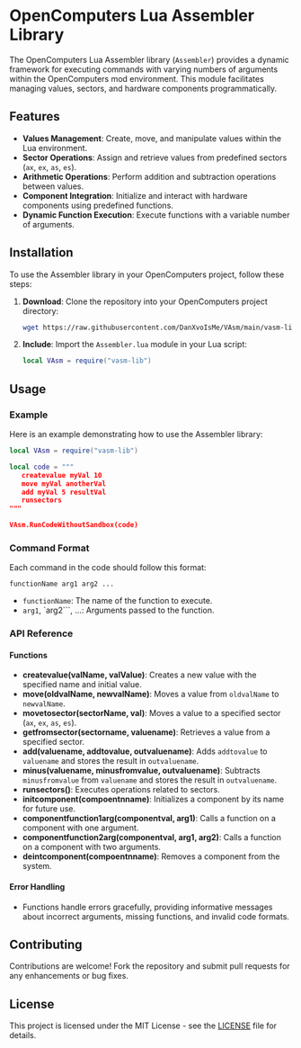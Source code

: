 # OpenComputers Lua Assembler Library

The OpenComputers Lua Assembler library (`Assembler`) provides a dynamic framework for executing commands with varying numbers of arguments within the OpenComputers mod environment. This module facilitates managing values, sectors, and hardware components programmatically.

## Features

- **Values Management**: Create, move, and manipulate values within the Lua environment.
- **Sector Operations**: Assign and retrieve values from predefined sectors (`ax`, `ex`, `as`, `es`).
- **Arithmetic Operations**: Perform addition and subtraction operations between values.
- **Component Integration**: Initialize and interact with hardware components using predefined functions.
- **Dynamic Function Execution**: Execute functions with a variable number of arguments.

## Installation

To use the Assembler library in your OpenComputers project, follow these steps:

1. **Download**: Clone the repository into your OpenComputers project directory:
   ```sh
   wget https://raw.githubusercontent.com/DanXvoIsMe/VAsm/main/vasm-lib.lua
   ```

2. **Include**: Import the `Assembler.lua` module in your Lua script:
   ```lua
   local VAsm = require("vasm-lib")
   ```

## Usage

### Example

Here is an example demonstrating how to use the Assembler library:

```lua
local VAsm = require("vasm-lib")

local code = """
   createvalue myVal 10
   move myVal anotherVal
   add myVal 5 resultVal
   runsectors
"""

VAsm.RunCodeWithoutSandbox(code)
```

### Command Format

Each command in the code should follow this format:

```functionName arg1 arg2 ...```

- ```functionName```: The name of the function to execute.
- ```arg1```, `arg2```, ...: Arguments passed to the function.

### API Reference

#### Functions

- **createvalue(valName, valValue)**: Creates a new value with the specified name and initial value.
- **move(oldvalName, newvalName)**: Moves a value from `oldvalName` to `newvalName`.
- **movetosector(sectorName, val)**: Moves a value to a specified sector (`ax`, `ex`, `as`, `es`).
- **getfromsector(sectorname, valuename)**: Retrieves a value from a specified sector.
- **add(valuename, addtovalue, outvaluename)**: Adds `addtovalue` to `valuename` and stores the result in `outvaluename`.
- **minus(valuename, minusfromvalue, outvaluename)**: Subtracts `minusfromvalue` from `valuename` and stores the result in `outvaluename`.
- **runsectors()**: Executes operations related to sectors.
- **initcomponent(compoentnname)**: Initializes a component by its name for future use.
- **componentfunction1arg(componentval, arg1)**: Calls a function on a component with one argument.
- **componentfunction2arg(componentval, arg1, arg2)**: Calls a function on a component with two arguments.
- **deintcomponent(compoentnname)**: Removes a component from the system.

#### Error Handling

- Functions handle errors gracefully, providing informative messages about incorrect arguments, missing functions, and invalid code formats.

## Contributing

Contributions are welcome! Fork the repository and submit pull requests for any enhancements or bug fixes.

## License

This project is licensed under the MIT License - see the [LICENSE](LICENSE) file for details.

